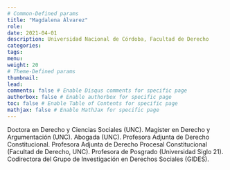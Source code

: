 ```yaml
---
# Common-Defined params
title: "Magdalena Álvarez"
role: 
date: 2021-04-01
description: Universidad Nacional de Córdoba, Facultad de Derecho 
categories:
tags:
menu: 
weight: 20
# Theme-Defined params
thumbnail: 
lead: 
comments: false # Enable Disqus comments for specific page
authorbox: false # Enable authorbox for specific page
toc: false # Enable Table of Contents for specific page
mathjax: false # Enable MathJax for specific page
---
```


Doctora en Derecho y Ciencias Sociales (UNC). Magister en Derecho y Argumentación (UNC). Abogada (UNC). Profesora Adjunta de Derecho Constitucional. Profesora Adjunta de Derecho Procesal Constitucional (Facultad de Derecho, UNC). Profesora de Posgrado (Universidad Siglo 21). Codirectora del Grupo de Investigación en Derechos Sociales (GIDES).
